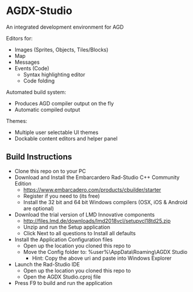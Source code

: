 # AGDX-Studio
An integrated development environment for AGD

Editors for:
* Images (Sprites, Objects, Tiles/Blocks)
* Map
* Messages
* Events (Code)
  * Syntax highlighting editor
  * Code folding

Automated build system:
* Produces AGD compiler output on the fly
* Automatic compiled output

Themes:
* Multiple user selectable UI themes
* Dockable content editors and helper panel


## Build Instructions

* Clone this repo on to your PC
* Download and Install the Embarcardero Rad-Studio C++ Community Edition
  * https://www.embarcadero.com/products/cbuilder/starter
  * Register if you need to (its free)
  * Install the 32 bit and 64 bit Windows compilers (OSX, iOS & Android are optional)
* Download the trial version of LMD Innovative components
  * http://files.lmd.de/downloads/lmd2018vcl/setupvcl18td25.zip
  * Unzip and run the Setup application
  * Click Next to all questions to Install all defaults
* Install the Application Configuration files
  * Open up the location you cloned this repo to
  * Move the Config folder to: %user%\AppData\Roaming\AGDX Studio
    * Hint: Copy the above uri and paste into Windows Explorer
* Launch the Rad-Studio IDE
  * Open up the location you cloned this repo to
  * Open the AGDX Studio.cproj file
* Press F9 to build and run the application

